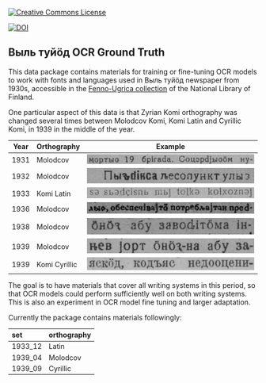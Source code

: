 
<!-- README.md is generated from README.Rmd. Please edit that file - rmarkdown::render('README.Rmd', output_format = 'github_document', output_file = 'README.md') -->

<a rel="license" href="http://creativecommons.org/publicdomain/mark/1.0/"><img alt="Creative Commons License" style="border-width:0" src="https://i.creativecommons.org/p/mark/1.0/88x31.png" /></a></a>

<a href="https://zenodo.org/badge/latestdoi/179815335"><img src="https://zenodo.org/badge/179815335.svg" alt="DOI"></a>

## Выль туйӧд OCR Ground Truth

This data package contains materials for training or fine-tuning OCR
models to work with fonts and languages used in Выль туйӧд newspaper
from 1930s, accessible in the [Fenno-Ugrica
collection](https://fennougrica.kansalliskirjasto.fi) of the National
Library of Finland.

One particular aspect of this data is that Zyrian Komi orthography was
changed several times between Molodcov Komi, Komi Latin and Cyrillic
Komi, in 1939 in the middle of the year.

| Year | Orthography   | Example                       |
| ---- | ------------- | ----------------------------- |
| 1931 | Molodcov      | ![](./samples/1931_01.jpg)    |
| 1932 | Molodcov      | ![](./samples/1932_01_15.jpg) |
| 1933 | Komi Latin    | ![](./samples/1933_12.jpg)    |
| 1936 | Molodcov      | ![](./samples/1936_01_10.jpg) |
| 1938 | Molodcov      | ![](./samples/1938_01_12.jpg) |
| 1939 | Molodcov      | ![](./samples/1939_04.png)    |
| 1939 | Komi Cyrillic | ![](./samples/1939_09.jpg)    |

The goal is to have materials that cover all writing systems in this
period, so that OCR models could perform sufficiently well on both
writing systems. This is also an experiment in OCR model fine tuning and
larger adaptation.

Currently the package contains materials followingly:

| set      | orthography |
| :------- | :---------- |
| 1933\_12 | Latin       |
| 1939\_04 | Molodcov    |
| 1939\_09 | Cyrillic    |
